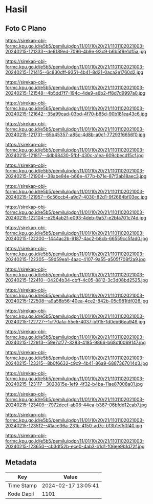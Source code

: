 # Hasil

## Foto C Plano

https://sirekap-obj-formc.kpu.go.id/e5b5/pemilu/pdpr/11/01/10/20/21/1101102021003-20240215-121333--de6189ed-7096-4b9e-93c9-b6b5f9e1df5a.jpg

https://sirekap-obj-formc.kpu.go.id/e5b5/pemilu/pdpr/11/01/10/20/21/1101102021003-20240215-121415--6c830dff-9351-4b41-8d21-0aca2e1760d2.jpg

https://sirekap-obj-formc.kpu.go.id/e5b5/pemilu/pdpr/11/01/10/20/21/1101102021003-20240215-121548--4b5dd7f7-194c-4de9-a6b2-ff8d7d9997a0.jpg

https://sirekap-obj-formc.kpu.go.id/e5b5/pemilu/pdpr/11/01/10/20/21/1101102021003-20240215-121642--35a99cad-03bd-4f70-b85d-90b181ea43c6.jpg

https://sirekap-obj-formc.kpu.go.id/e5b5/pemilu/pdpr/11/01/10/20/21/1101102021003-20240215-121731--65b45357-a85c-4d8b-a0cf-77293f6656f0.jpg

https://sirekap-obj-formc.kpu.go.id/e5b5/pemilu/pdpr/11/01/10/20/21/1101102021003-20240215-121817--4db68430-5fbf-430c-a1ea-609cbecd15cf.jpg

https://sirekap-obj-formc.kpu.go.id/e5b5/pemilu/pdpr/11/01/10/20/21/1101102021003-20240215-121904--38abe84e-b66e-477b-b71e-87f3ab18aec3.jpg

https://sirekap-obj-formc.kpu.go.id/e5b5/pemilu/pdpr/11/01/10/20/21/1101102021003-20240215-121957--6c56ccb4-a9d7-4030-82d1-9f2664bf03ec.jpg

https://sirekap-obj-formc.kpu.go.id/e5b5/pemilu/pdpr/11/01/10/20/21/1101102021003-20240215-122104--e254ab2f-e093-4deb-9a57-e2bfa701c74d.jpg

https://sirekap-obj-formc.kpu.go.id/e5b5/pemilu/pdpr/11/01/10/20/21/1101102021003-20240215-122200--1444ac2b-9187-4ac2-b8cb-66559cc5fad0.jpg

https://sirekap-obj-formc.kpu.go.id/e5b5/pemilu/pdpr/11/01/10/20/21/1101102021003-20240215-122305--59d59ea1-4aac-4107-9a55-a505f708f2a9.jpg

https://sirekap-obj-formc.kpu.go.id/e5b5/pemilu/pdpr/11/01/10/20/21/1101102021003-20240215-122410--04204b34-cbff-4c05-8812-3c3d08bd2525.jpg

https://sirekap-obj-formc.kpu.go.id/e5b5/pemilu/pdpr/11/01/10/20/21/1101102021003-20240215-122508--a9a58b56-40ea-4ce2-842b-05c981fdf026.jpg

https://sirekap-obj-formc.kpu.go.id/e5b5/pemilu/pdpr/11/01/10/20/21/1101102021003-20240215-122727--1cf70afa-55e5-4037-b915-1d0eb66ea949.jpg

https://sirekap-obj-formc.kpu.go.id/e5b5/pemilu/pdpr/11/01/10/20/21/1101102021003-20240215-122913--59e7cf77-3283-4185-9866-b68c10069147.jpg

https://sirekap-obj-formc.kpu.go.id/e5b5/pemilu/pdpr/11/01/10/20/21/1101102021003-20240215-123315--8b0f6632-c9c9-4b41-86a9-6887367014d3.jpg

https://sirekap-obj-formc.kpu.go.id/e5b5/pemilu/pdpr/11/01/10/20/21/1101102021003-20240215-123117--3020815e-1ef9-4f32-b4ba-11ae87008a01.jpg

https://sirekap-obj-formc.kpu.go.id/e5b5/pemilu/pdpr/11/01/10/20/21/1101102021003-20240215-123409--7972dcef-ab06-44ea-b367-06bfdd12cab7.jpg

https://sirekap-obj-formc.kpu.go.id/e5b5/pemilu/pdpr/11/01/10/20/21/1101102021003-20240215-123512--41ace36a-231b-4150-ad7c-b13b1ef50f40.jpg

https://sirekap-obj-formc.kpu.go.id/e5b5/pemilu/pdpr/11/01/10/20/21/1101102021003-20240215-123650--cb3df52b-ece0-4ab3-b1d1-f06ee9b1d72f.jpg


## Metadata

| Key        | Value               |
| ---------- | ------------------- |
| Time Stamp | 2024-02-17 13:05:41 |
| Kode Dapil | 1101                |



